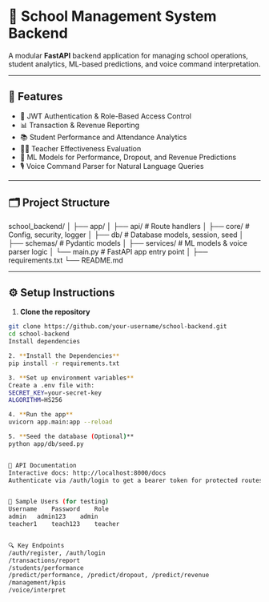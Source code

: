 # 🏫 School Management System Backend

A modular **FastAPI** backend application for managing school operations, student analytics, ML-based predictions, and voice command interpretation.

---

## 🚀 Features

- 🔐 JWT Authentication & Role-Based Access Control
- 📊 Transaction & Revenue Reporting
- 📚 Student Performance and Attendance Analytics
- 👨‍🏫 Teacher Effectiveness Evaluation
- 🤖 ML Models for Performance, Dropout, and Revenue Predictions
- 🎙️ Voice Command Parser for Natural Language Queries

---

## 🗂️ Project Structure

school_backend/
│
├── app/
│ ├── api/ # Route handlers
│ ├── core/ # Config, security, logger
│ ├── db/ # Database models, session, seed
│ ├── schemas/ # Pydantic models
│ ├── services/ # ML models & voice parser logic
│ └── main.py # FastAPI app entry point
│
├── requirements.txt
└── README.md


---

## ⚙️ Setup Instructions

1. **Clone the repository**
```bash
git clone https://github.com/your-username/school-backend.git
cd school-backend
Install dependencies

2. **Install the Dependencies**
pip install -r requirements.txt

3. **Set up environment variables**
Create a .env file with:
SECRET_KEY=your-secret-key
ALGORITHM=HS256

4. **Run the app**
uvicorn app.main:app --reload

5. **Seed the database (Optional)**
python app/db/seed.py


📌 API Documentation
Interactive docs: http://localhost:8000/docs
Authenticate via /auth/login to get a bearer token for protected routes.


🔑 Sample Users (for testing)
Username	Password	Role
admin	admin123	admin
teacher1	teach123	teacher


🔍 Key Endpoints
/auth/register, /auth/login
/transactions/report
/students/performance
/predict/performance, /predict/dropout, /predict/revenue
/management/kpis
/voice/interpret
